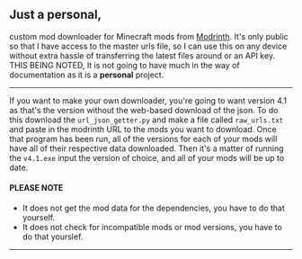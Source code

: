 
## Just a personal, 
custom mod downloader for Minecraft mods from [Modrinth](https://modrinth.com/).  It's only public so that I have access to the master urls file, so I can use this on any device without extra hassle of transferring the latest files around or an API key.  THIS BEING NOTED, It is not going to have much in the way of documentation as it is a **personal** project.

---
If you want to make your own downloader, you're going to want version 4.1 as that's the version without the web-based download of the json.  To do this download the `url_json_getter.py` and make a file called `raw_urls.txt` and paste in the modrinth URL to the mods you want to download.
Once that program has been run, all of the versions for each of your mods will have all of their respective data downloaded.  Then it's a matter of running the `v4.1.exe` input the version of choice, and all of your mods will be up to date.

#### **PLEASE NOTE**
- It does not get the mod data for the dependencies, you have to do that yourself.
- It does not check for incompatible mods or mod versions, you have to do that yourslef.
---